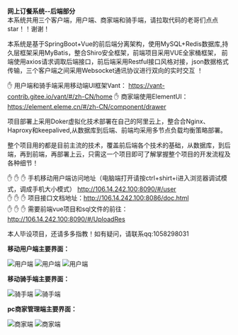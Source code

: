  **网上订餐系统--后端部分**  
本系统共用三个客户端，用户端、商家端和骑手端，请拉取代码的老哥们点点star！！谢谢！

本系统是基于SpringBoot+Vue的前后端分离架构，使用MySQL+Redis数据库,持久层框架采用MyBatis，整合Shiro安全框架，前端项目采用VUE全家桶框架，
前端使用axios请求调取后端接口，前后端采用Restful接口风格对接，json数据格式传输，三个客户端之间采用Websocket通讯协议进行双向的实时交互 ！
   
 :hand: 用户端和骑手端采用移动端UI框架Vant： https://vant-contrib.gitee.io/vant/#/zh-CN/home 
 :hand: 商家端使用ElementUI： https://element.eleme.cn/#/zh-CN/component/drawer

项目部署上采用Doker虚拟化技术部署在自己的阿里云上，整合合Nginx、Haproxy和keepalived,从数据库到后端、前端均采用多节点负载均衡策略部署。

整个项目用的都是目前主流的技术，覆盖前后端各个技术的基础，从数据库，到后端，再到前端，再部署上云，只需这一个项目即可了解掌握整个项目的开发流程及各种细节！

 :raised_hand:  :raised_hand:  :raised_hand: 手机移动用户端访问地址（电脑端打开请按ctrl+shirt+i进入浏览器调试模式，调成手机大小模式）
 http://106.14.242.100:8090/#/user   
 :raised_hand:  :raised_hand:  :raised_hand: 项目接口文档地址：http://106.14.242.100:8086/doc.html   
 :raised_hand:  :raised_hand:  :raised_hand: 需要前端vue项目和sql文件的前往：
 http://106.14.242.100:8090/#/UploadRes

本人毕设项目，还请多多指教！如有疑问，请联系qq:1058298031


**移动用户端主要界面：**

![用户端](https://images.gitee.com/uploads/images/2020/0306/171925_a7ceb550_5465839.png "屏幕截图.png")
![用户端](https://images.gitee.com/uploads/images/2020/0306/172026_8fdb4e68_5465839.png "屏幕截图.png")
![用户端](https://images.gitee.com/uploads/images/2020/0306/171908_0bdd2177_5465839.png "屏幕截图.png")

**移动骑手端主要界面：**

![骑手端](https://images.gitee.com/uploads/images/2020/0306/171714_d6ed403e_5465839.png "屏幕截图.png")
![骑手端](https://images.gitee.com/uploads/images/2020/0306/171747_d333a38b_5465839.png "屏幕截图.png")

**pc商家管理端主要界面：**

![商家端](https://images.gitee.com/uploads/images/2020/0306/171814_03e922d5_5465839.png "屏幕截图.png")
![商家端](https://images.gitee.com/uploads/images/2020/0306/171846_605cfba4_5465839.png "屏幕截图.png")

